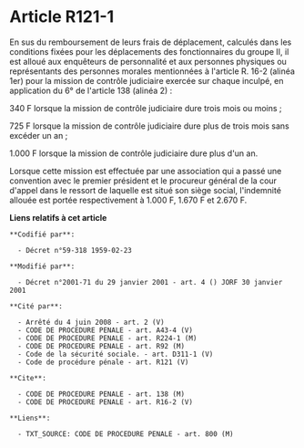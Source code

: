 # Article R121-1

En sus du remboursement de leurs frais de déplacement, calculés dans les conditions fixées pour les déplacements des
fonctionnaires du groupe II, il est alloué aux enquêteurs de personnalité et aux personnes physiques ou représentants des
personnes morales mentionnées à l'article R. 16-2 (alinéa 1er) pour la mission de contrôle judiciaire exercée sur chaque
inculpé, en application du 6° de l'article 138 (alinéa 2) :

340 F lorsque la mission de contrôle judiciaire dure trois mois ou moins ;

725 F lorsque la mission de contrôle judiciaire dure plus de trois mois sans excéder un an ;

1.000 F lorsque la mission de contrôle judiciaire dure plus d'un an.

Lorsque cette mission est effectuée par une association qui a passé une convention avec le premier président et le procureur
général de la cour d'appel dans le ressort de laquelle est situé son siège social, l'indemnité allouée est portée
respectivement à 1.000 F, 1.670 F et 2.670 F.

**Liens relatifs à cet article**

	**Codifié par**:

	  - Décret n°59-318 1959-02-23

	**Modifié par**:

	  - Décret n°2001-71 du 29 janvier 2001 - art. 4 () JORF 30 janvier 2001

	**Cité par**:

	  - Arrêté du 4 juin 2008 - art. 2 (V)
	  - CODE DE PROCEDURE PENALE - art. A43-4 (V)
	  - CODE DE PROCEDURE PENALE - art. R224-1 (M)
	  - CODE DE PROCEDURE PENALE - art. R92 (M)
	  - Code de la sécurité sociale. - art. D311-1 (V)
	  - Code de procédure pénale - art. R121 (V)

	**Cite**:

	  - CODE DE PROCEDURE PENALE - art. 138 (M)
	  - CODE DE PROCEDURE PENALE - art. R16-2 (V)

	**Liens**:

	  - TXT_SOURCE: CODE DE PROCEDURE PENALE - art. 800 (M)
